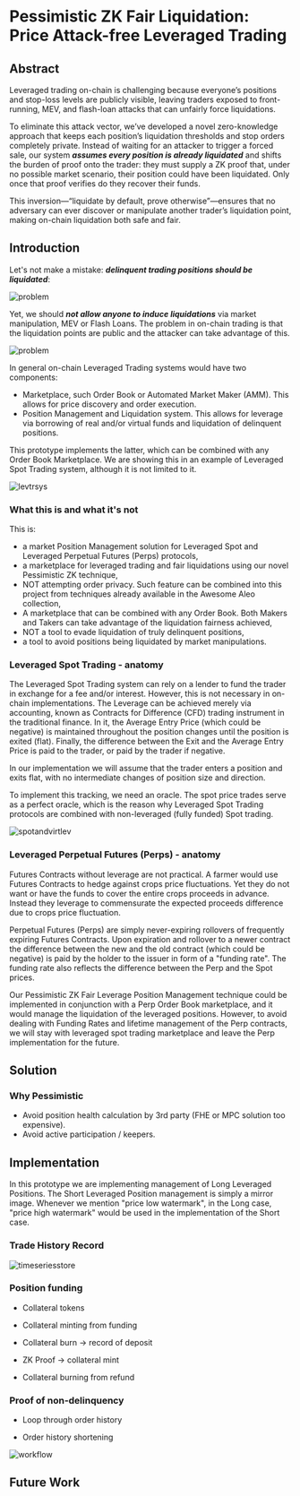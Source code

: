 # Pessimistic ZK Fair Liquidation: Price Attack-free Leveraged Trading

## Abstract

Leveraged trading on-chain is challenging because everyone’s positions and stop-loss levels are publicly visible, leaving traders exposed to front-running, MEV, and flash-loan attacks that can unfairly force liquidations.

To eliminate this attack vector, we’ve developed a novel zero-knowledge approach that keeps each position’s liquidation thresholds and stop orders completely private. Instead of waiting for an attacker to trigger a forced sale, our system ***assumes every position is already liquidated*** and shifts the burden of proof onto the trader: they must supply a ZK proof that, under no possible market scenario, their position could have been liquidated. Only once that proof verifies do they recover their funds.

This inversion—“liquidate by default, prove otherwise”—ensures that no adversary can ever discover or manipulate another trader’s liquidation point, making on-chain liquidation both safe and fair.

## Introduction

Let's not make a mistake: ***delinquent trading positions should be liquidated***:

![problem](./images/problem.png)

Yet, we should ***not allow anyone to induce liquidations*** via market manipulation, MEV or Flash Loans.
The problem in on-chain trading is that the liquidation points are public and the attacker can take advantage of this.

![problem](./images/attack.png)


In general on-chain Leveraged Trading systems would have two components:
- Marketplace, such Order Book or Automated Market Maker (AMM). This allows
for price discovery and order execution.
- Position Management and Liquidation system. This allows for leverage via borrowing of real and/or virtual funds and liquidation of delinquent positions.

This prototype implements the latter, which can be combined with any Order Book
Marketplace. We are showing this in an example of Leveraged Spot Trading system, although it is not limited to it.

![levtrsys](./images/levtrsys.png)

### What this is and what it's not

This is:

- a market Position Management solution for Leveraged Spot and Leveraged Perpetual Futures (Perps) protocols,
- a marketplace for leveraged trading and fair liquidations using our novel Pessimistic ZK technique,
- NOT attempting order privacy. Such feature can be combined into this project from techniques already available in the Awesome Aleo collection,
- A marketplace that can be combined with any Order Book. Both Makers and Takers can take advantage of the liquidation fairness achieved,
- NOT a tool to evade liquidation of truly delinquent positions,
- a tool to avoid positions being liquidated by market manipulations.

### Leveraged Spot Trading - anatomy

The Leveraged Spot Trading system can rely on a lender to fund the trader
in exchange for a fee and/or interest. However, this is not necessary in on-chain implementations. The Leverage can be achieved merely via accounting,
known as Contracts for Difference (CFD) trading instrument in the traditional
finance. In it, the Average Entry Price (which could be negative) is maintained throughout the position changes until the position is exited (flat). Finally, the difference between the Exit and the Average Entry Price is paid to the trader, or paid by the trader if negative.

In our implementation we will assume that the trader enters a position and
exits flat, with no intermediate changes of position size and direction.

To implement this tracking, we need an oracle. The spot price trades serve
as a perfect oracle, which is the reason why Leveraged Spot Trading protocols are combined with non-leveraged (fully funded) Spot trading.

![spotandvirtlev](./images/spotandvirtlev.png)

### Leveraged Perpetual Futures (Perps) - anatomy

Futures Contracts without leverage are not practical. A farmer would use Futures Contracts to hedge against crops price fluctuations. Yet they do not want or have the funds to cover the entire crops proceeds in advance. Instead
they leverage to commensurate the expected proceeds difference due to crops
price fluctuation.

Perpetual Futures (Perps) are simply never-expiring rollovers of frequently expiring Futures Contracts. Upon expiration and rollover to a newer contract
the difference between the new and the old contract (which could be negative)
is paid by the holder to the issuer in form of a "funding rate". The funding rate also reflects the difference between the Perp and the Spot prices.

Our Pessimistic ZK Fair Leverage Position Management technique could be implemented in conjunction with a Perp Order Book marketplace, and it would
manage the liquidation of the leveraged positions. However, to avoid dealing
with Funding Rates and lifetime management of the Perp contracts, we will
stay with leveraged spot trading marketplace and leave the Perp implementation
for the future.

## Solution

### Why Pessimistic

- Avoid position health calculation by 3rd party (FHE or MPC solution too expensive).
- Avoid active participation / keepers.

## Implementation

In this prototype we are implementing management of Long Leveraged Positions. The Short Leveraged Position management is simply a mirror image. Whenever we
mention "price low watermark", in the Long case, "price high watermark" would
be used in the implementation of the Short case.

### Trade History Record

![timeseriesstore](./images/timeseriesstore.png)

### Position funding

- Collateral tokens

- Collateral minting from funding

- Collateral burn -> record of deposit

- ZK Proof -> collateral mint

- Collateral burning from refund

### Proof of non-delinquency

- Loop through order history

- Order history shortening

![workflow](./images/workflow.png)

## Future Work
